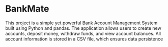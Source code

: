 # BankMate
This project is a simple yet powerful Bank Account Management System built using Python and pandas. The application allows users to create new accounts, deposit money, withdraw funds, and view account balances. All account information is stored in a CSV file, which ensures data persistence
